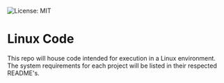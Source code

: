![License: MIT](https://img.shields.io/badge/License-MIT-blue.svg)

# Linux Code

This repo will house code intended for execution in a Linux environment. The
system requirements for each project will be listed in their respected README's.
